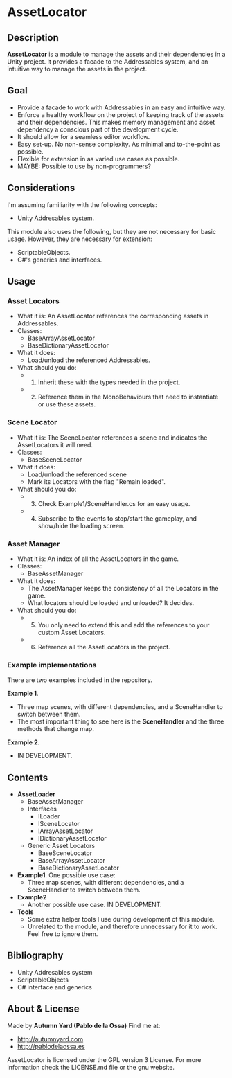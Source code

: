 # AssetLocator


## Description
**AssetLocator** is a module to manage the assets and their dependencies in a Unity project. 
It provides a facade to the Addressables system, and an intuitive way to manage the assets in the project.


## Goal
- Provide a facade to work with Addressables in an easy and intuitive way.
- Enforce a healthy workflow on the project of keeping track of the assets and their dependencies. This makes memory management and asset dependency a conscious part of the development cycle.
- It should allow for a seamless editor workflow.
- Easy set-up. No non-sense complexity. As minimal and to-the-point as possible.
- Flexible for extension in as varied use cases as possible.
- MAYBE: Possible to use by non-programmers?


## Considerations
I'm assuming familiarity with the following concepts:
- Unity Addresables system.

This module also uses the following, but they are not necessary for basic usage. However, they are necessary for extension:
- ScriptableObjects.
- C#'s generics and interfaces.

## Usage

### Asset Locators
 - What it is: An AssetLocator references the corresponding assets in Addressables. 
 - Classes:
   - BaseArrayAssetLocator
   - BaseDictionaryAssetLocator
 - What it does:
   - Load/unload the referenced Addressables.
 - What should you do:
   - 1) Inherit these with the types needed in the project.   
   - 2) Reference them in the MonoBehaviours that need to instantiate or use these assets.

### Scene Locator
 - What it is: The SceneLocator references a scene and indicates the AssetLocators it will need.
 - Classes:
   - BaseSceneLocator
 - What it does: 
   - Load/unload the referenced scene
   - Mark its Locators with the flag "Remain loaded".
 - What should you do:
   - 3) Check Example1/SceneHandler.cs for an easy usage.
   - 4) Subscribe to the events to stop/start the gameplay, and show/hide the loading screen.

### Asset Manager
 - What it is: An index of all the AssetLocators in the game.
 - Classes:
   - BaseAssetManager
 - What it does: 
   - The AssetManager keeps the consistency of all the Locators in the game.
   - What locators should be loaded and unloaded? It decides.
 - What should you do:
   - 5) You only need to extend this and add the references to your custom Asset Locators.
   - 6) Reference all the AssetLocators in the project.

### Example implementations
There are two examples included in the repository. 

**Example 1**. 
 - Three map scenes, with different dependencies, and a SceneHandler to switch between them.
 - The most important thing to see here is the **SceneHandler** and the three methods that change map.

**Example 2**. 
 - IN DEVELOPMENT.


## Contents
- **AssetLoader**
    - BaseAssetManager
    - Interfaces
        - ILoader
        - ISceneLocator
        - IArrayAssetLocator
        - IDictionaryAssetLocator
    - Generic Asset Locators
        - BaseSceneLocator
        - BaseArrayAssetLocator
        - BaseDictionaryAssetLocator
- **Example1**. One possible use case: 
    - Three map scenes, with different dependencies, and a SceneHandler to switch between them.
- **Example2**
    - Another possible use case. IN DEVELOPMENT.
- **Tools**
    - Some extra helper tools I use during development of this module.
    - Unrelated to the module, and therefore unnecessary for it to work. Feel free to ignore them.


## Bibliography
 * Unity Addresables system
 * ScriptableObjects
 * C# interface and generics


## About & License
Made by **Autumn Yard (Pablo de la Ossa)**
Find me at: 
 * http://autumnyard.com
 * http://pablodelaossa.es

AssetLocator is licensed under the GPL version 3 License. For more information check the LICENSE.md file or the gnu website.
